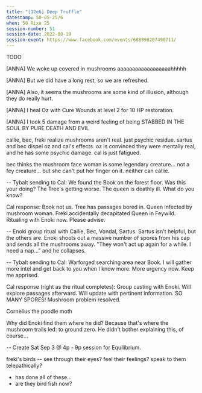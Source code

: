 ```yaml
---
title: "[12e6] Deep Truffle"
datestamp: 50-05-25/6
when: 50 Rixa 25
session-number: 51
session-date: 2022-08-19
session-event: https://www.facebook.com/events/608990207490711/
---
```


TODO

[ANNA] We woke up covered in mushrooms aaaaaaaaaaaaaaaaaahhhhh

[ANNA] But we did have a long rest, so we are refreshed.

[ANNA] Also, it seems the mushrooms are some kind of illusion, although they do really hurt.

[ANNA] I heal Oz with Cure Wounds at level 2 for 10 HP restoration.

[ANNA] I took 5 damage from a weird feeling of being STABBED IN THE SOUL BY PURE DEATH AND EVIL

callie, bec, freki realize mushrooms aren't real. just psychic residue.
sartus and bec dispel oz and cal's effects.
oz is convinced they were mentally real, and he has some psychic damage.
cal is just fatigued.

bec thinks the mushroom face woman is some legendary creature... not a fey creature... but she can't put her finger on it. neither can callie.

--
Tybalt sending to Cal:
We found the Book on the forest floor. Was this your doing? The Tree's getting
worse. The queen is deathly ill. What do you know?

Cal response:
Book not us. Tree has passages bored in. Queen infected by mushroom woman. Freki accidentally decapitated Queen in Feywild. Ritualing with Enoki now. Please advise.

--
Enoki group ritual with Callie, Bec, Vondal, Sartus. Sartus isn't helpful, but the others are. Enoki shoots out a massive number of spores from his cap and sends all the mushrooms away. "They won't act up again for a while. I need a nap..." and he collapses.

--
Tybalt sending to Cal:
Warforged searching area near Book. I will gather more intel and get back to you when I know more. More urgency now. Keep me apprised.

Cal response (right as the ritual completes): 
Group casting with Enoki. Will explore passages afterward. Will update with pertinent information. SO MANY SPORES! Mushroom problem resolved.


Cornelius the poodle moth

Why did Enoki find them where he did? Because that's where the mushroom trails led: to ground zero. He didn't bother explaining this, of course...

--
Create Sat Sep 3 @ 4p - 9p session for Equilibrium.

freki's birds -- see through their eyes? feel their feelings? speak to them telepathically?
- has done all of these...
- are they bird fish now?

